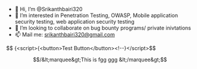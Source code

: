 - 👋 Hi, I’m @Srikanthbairi320
- 👀 I’m interested in Penetration Testing, OWASP, Mobile application security testing, web application security testing
- 💞️ I’m looking to collaborate on bug bounty programs/ private inivtations
- 📫 Mail me: srikanthbairi320@gmail.com




$$ {&lt;script&gt;{&lt;button&gt;Test Button&lt;/button&gt;<!--}&lt;/script&gt;$$



$$/&lt;marquee&gt;This is fgg ggg &lt;/marquee&gt;$$








